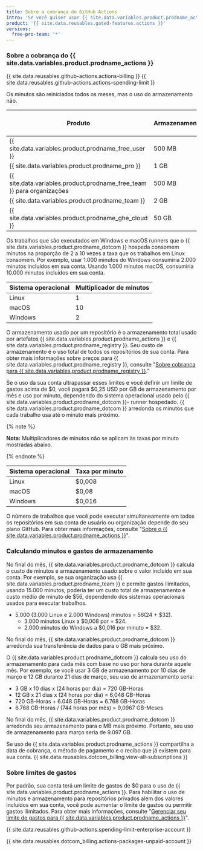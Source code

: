 ```yaml
---
title: Sobre a cobrança do GitHub Actions
intro: 'Se você quiser usar {{ site.data.variables.product.prodname_actions }} além do armazenamento ou dos minutos incluídos em sua conta, você será cobrado pelo uso adicional.'
product: '{{ site.data.reusables.gated-features.actions }}'
versions:
  free-pro-team: '*'
---
```


### Sobre a cobrança do {{ site.data.variables.product.prodname_actions }}

{{ site.data.reusables.github-actions.actions-billing }} {{ site.data.reusables.github-actions.actions-spending-limit }}

Os minutos são reiniciados todos os meses, mas o uso do armazenamento não.

| Produto                                                                  | Armazenamento | Minutos (por mês) |
| ------------------------------------------------------------------------ | ------------- | ----------------- |
| {{ site.data.variables.product.prodname_free_user }}                   | 500 MB        | 2.000             |
| {{ site.data.variables.product.prodname_pro }}                           | 1 GB          | 3.000             |
| {{ site.data.variables.product.prodname_free_team }} para organizações | 500 MB        | 2.000             |
| {{ site.data.variables.product.prodname_team }}                          | 2 GB          | 3.000             |
| {{ site.data.variables.product.prodname_ghe_cloud }}                   | 50 GB         | 50.000            |

Os trabalhos que são executados em Windows e macOS runners que o {{ site.data.variables.product.prodname_dotcom }} hospeda consomem minutos na proporção de 2 a 10 vezes a taxa que os trabalhos em Linux consomem. Por exemplo, usar 1.000 minutos do Windows consumiria 2.000 minutos incluídos em sua conta. Usando 1.000 minutos macOS, consumiria 10.000 minutos incluídos em sua conta.

| Sistema operacional | Multiplicador de minutos |
| ------------------- | ------------------------ |
| Linux               | 1                        |
| macOS               | 10                       |
| Windows             | 2                        |

O armazenamento usado por um repositório é o armazenamento total usado por artefatos {{ site.data.variables.product.prodname_actions }} e {{ site.data.variables.product.prodname_registry }}. Seu custo de armazenamento é o uso total de todos os repositórios de sua conta. Para obter mais informações sobre preços para  {{ site.data.variables.product.prodname_registry }}, consulte "[Sobre cobrança para {{ site.data.variables.product.prodname_registry }}](/github/setting-up-and-managing-billing-and-payments-on-github/about-billing-for-github-packages)."

 Se o uso da sua conta ultrapassar esses limites e você definir um limite de gastos acima de $0, você pagará $0,25 USD por GB de armazenamento por mês e uso por minuto, dependendo do sistema operacional usado pelo {{ site.data.variables.product.prodname_dotcom }}- runner hospedado. {{ site.data.variables.product.prodname_dotcom }} arredonda os minutos que cada trabalho usa até o minuto mais próximo.

{% note %}

**Nota:** Multiplicadores de minutos não se aplicam às taxas por minuto mostradas abaixo.

{% endnote %}

| Sistema operacional | Taxa por minuto |
| ------------------- | --------------- |
| Linux               | $0,008          |
| macOS               | $0,08           |
| Windows             | $0,016          |

O número de trabalhos que você pode executar simultaneamente em todos os repositórios em sua conta de usuário ou organização depende do seu plano GitHub. Para obter mais informações, consulte "[Sobre o {{ site.data.variables.product.prodname_actions }}](/actions/automating-your-workflow-with-github-actions/about-github-actions/#usage-limits)".

### Calculando minutos e gastos de armazenamento

No final do mês, {{ site.data.variables.product.prodname_dotcom }} calcula o custo de minutos e armazenamento usado sobre o valor incluído em sua conta. Por exemplo, se sua organização usa {{ site.data.variables.product.prodname_team }} e permite gastos ilimitados, usando 15.000 minutos, poderia ter um custo total de armazenamento e custo médio de minuto de $56, dependendo dos sistemas operacionais usados para executar trabalhos.

- 5.000 (3.000 Linux e 2.000 Windows) minutos = $56 ($24 + $32).
  - 3.000 minutos Linux a $0,008 por = $24.
  - 2.000 minutos do Windows a $0,016 por minuto = $32.

No final do mês, {{ site.data.variables.product.prodname_dotcom }} arredonda sua transferência de dados para o GB mais próximo.

O {{ site.data.variables.product.prodname_dotcom }} calcula seu uso do armazenamento para cada mês com base no uso por hora durante aquele mês. Por exemplo, se você usar 3 GB de armazenamento por 10 dias de março e 12 GB durante 21 dias de março, seu uso de armazenamento seria:

- 3 GB x 10 dias x (24 horas por dia) = 720 GB-Horas
- 12 GB x 21 dias x (24 horas por dia) = 6,048 GB-Horas
- 720 GB-Horas + 6.048 GB-Horas = 6.768 GB-Horas
- 6.768 GB-Horas / (744 horas por mês) = 9,0967 GB-Meses

No final do mês, {{ site.data.variables.product.prodname_dotcom }} arredonda seu armazenamento para o MB mais próximo. Portanto, seu uso de armazenamento para março seria de 9.097 GB.

Se uso de {{ site.data.variables.product.prodname_actions }} compartilha a data de cobrança, o método de pagamento e o recibo que já existem para sua conta. {{ site.data.reusables.dotcom_billing.view-all-subscriptions }}

### Sobre limites de gastos

Por padrão, sua conta terá um limite de gastos de $0 para o uso de {{ site.data.variables.product.prodname_actions }}. Para habilitar o uso de minutos e armazenamento para repositórios privados além dos valores incluídos em sua conta, você pode aumentar o limite de gastos ou permitir gastos ilimitados. Para obter mais informações, consulte "[Gerenciar seu limite de gastos para {{ site.data.variables.product.prodname_actions }}](/github/setting-up-and-managing-billing-and-payments-on-github/managing-your-spending-limit-for-github-actions)".

{{ site.data.reusables.github-actions.spending-limit-enterprise-account }}

{{ site.data.reusables.dotcom_billing.actions-packages-unpaid-account }}

